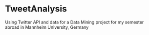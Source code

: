 # TweetAnalysis
Using Twitter API and data for a Data Mining project for my semester abroad in Mannheim University, Germany
